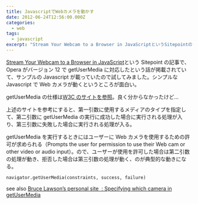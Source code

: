 ```yaml
---
title: JavascriptでWebカメラを動かす
date: 2012-06-24T12:56:00.000Z
categories:
  - web
tags:
  - javascript
excerpt: "Stream Your Webcam to a Browser in JavaScriptというSitepointの記事で、Operaがバージョン12でgetUserMediaに対応したという話が掲載されていて、サンプルのJavascriptが載っていたので試してみました。シンプルなJavascriptでWebカメラが動くというところが面白い。"
---
```


[Stream Your Webcam to a Browser in JavaScript](http://www.sitepoint.com/stream-your-webcam-to-a-browser-in-javascript/)という Sitepoint の記事で、Opera がバージョン 12 で getUserMedia に対応したという話が掲載されていて、サンプルの Javascript が載っていたので試してみました。シンプルな Javascript で Web カメラが動くというところが面白い。

getUserMedia の仕様は[W3C のサイトを参照](http://dev.w3.org/2011/webrtc/editor/getusermedia.html#dom-navigator-getusermedia)。良く分からなかったけど...

上述のサイトを参考にすると、第一引数に使用するメディアのタイプを指定して、第二引数に getUserMedia の実行に成功した場合に実行される処理が入り、第三引数に失敗した場合に実行される処理が入る。

getUserMedia を実行するときにはユーザーに Web カメラを使用するための許可が求められる（Prompts the user for permission to use their Web cam or other video or audio input）。ので、ユーザーが使用を許可した場合は第二引数の処理が動き、拒否した場合は第三引数の処理が動く、のが典型的な動きになる。

```
navigator.getUserMedia(constraints, success, failure)

```

see also [Bruce Lawson’s personal site  : Specifying which camera in getUserMedia](http://www.brucelawson.co.uk/2012/specifying-which-camera-in-getusermedia/)
